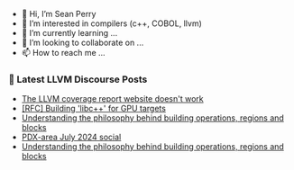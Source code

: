 - 👋 Hi, I’m Sean Perry
- 👀 I’m interested in compilers (c++, COBOL, llvm)
- 🌱 I’m currently learning ...
- 💞️ I’m looking to collaborate on ...
- 📫 How to reach me ...

<!---
s66perry/s66perry is a ✨ special ✨ repository because its `README.md` (this file) appears on your GitHub profile.
You can click the Preview link to take a look at your changes.
--->
### 📕 Latest LLVM Discourse Posts

<!-- DISCOURSE-LLVM:START -->
- [The LLVM coverage report website doesn&#39;t work](https://discourse.llvm.org/t/the-llvm-coverage-report-website-doesnt-work/80129#post_4)
- [[RFC] Building &#39;libc++&#39; for GPU targets](https://discourse.llvm.org/t/rfc-building-libc-for-gpu-targets/80216#post_1)
- [Understanding the philosophy behind building operations, regions and blocks](https://discourse.llvm.org/t/understanding-the-philosophy-behind-building-operations-regions-and-blocks/80215#post_2)
- [PDX-area July 2024 social](https://discourse.llvm.org/t/pdx-area-july-2024-social/80043#post_2)
- [Understanding the philosophy behind building operations, regions and blocks](https://discourse.llvm.org/t/understanding-the-philosophy-behind-building-operations-regions-and-blocks/80215#post_1)
<!-- DISCOURSE-LLVM:END -->
